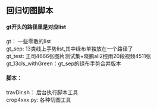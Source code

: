 ## 回归切图脚本  
#### gt开头的路径里是对应list  
gt：     一些零散的list  
gt_sep: 13类线上手势list,其中绿布单独放在一个路径了  
gt_test: 王司4666张图片测试集+晓鹏ali2控雨20段视频4511张  
gt_13cls_withGreen：gt_sep的绿布手势合并版本  

#### 脚本：  
travDir.sh： 后台执行脚本工具  
crop4xxx.py: 各种切图工具
